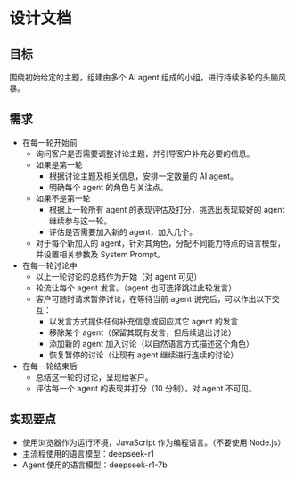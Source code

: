 # 设计文档

## 目标

围绕初始给定的主题，组建由多个 AI agent 组成的小组，进行持续多轮的头脑风暴。

## 需求

- 在每一轮开始前
  - 询问客户是否需要调整讨论主题，并引导客户补充必要的信息。
  - 如果是第一轮
    - 根据讨论主题及相关信息，安排一定数量的 AI agent。
    - 明确每个 agent 的角色与关注点。
  - 如果不是第一轮
    - 根据上一轮所有 agent 的表现评估及打分，挑选出表现较好的 agent 继续参与这一轮。
    - 评估是否需要加入新的 agent，加入几个。
  - 对于每个新加入的 agent，针对其角色，分配不同能力特点的语言模型，并设置相关参数及 System Prompt。
- 在每一轮讨论中
  - 以上一轮讨论的总结作为开始（对 agent 可见）
  - 轮流让每个 agent 发言。（agent 也可选择跳过此轮发言）
  - 客户可随时请求暂停讨论，在等待当前 agent 说完后，可以作出以下交互：
    - 以发言方式提供任何补充信息或回应其它 agent 的发言
    - 移除某个 agent（保留其既有发言，但后续退出讨论）
    - 添加新的 agent 加入讨论（以自然语言方式描述这个角色）
    - 恢复暂停的讨论（让现有 agent 继续进行连续的讨论）
- 在每一轮结束后
  - 总结这一轮的讨论，呈现给客户。
  - 评估每一个 agent 的表现并打分（10 分制），对 agent 不可见。

## 实现要点

- 使用浏览器作为运行环境，JavaScript 作为编程语言。（不要使用 Node.js）
- 主流程使用的语言模型：deepseek-r1
- Agent 使用的语言模型：deepseek-r1-7b
